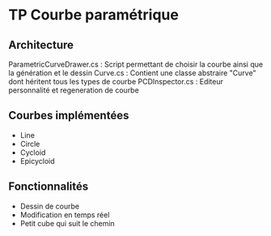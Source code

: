 # TP Courbe paramétrique

## Architecture

ParametricCurveDrawer.cs : Script permettant de choisir la courbe ainsi que la génération et le dessin
Curve.cs : Contient une classe abstraire "Curve" dont héritent tous les types de courbe
PCDInspector.cs : Editeur personnalité et regeneration de courbe

## Courbes implémentées 
- Line
- Circle
- Cycloid
- Epicycloid

## Fonctionnalités

- Dessin de courbe
- Modification en temps réel
- Petit cube qui suit le chemin
